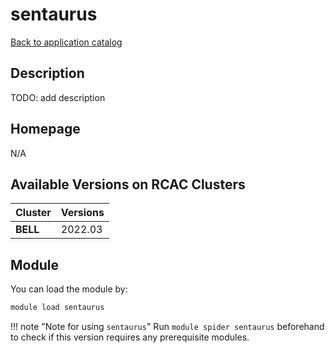 # sentaurus

[Back to application catalog](../app_catalog.md)

## Description

TODO: add description

## Homepage

N/A

## Available Versions on RCAC Clusters

|Cluster|Versions|
|---|---|
**BELL**|2022.03

## Module

You can load the module by:

```bash
module load sentaurus
```

!!! note "Note for using `sentaurus`"
    Run `module spider sentaurus` beforehand to check if this version requires any prerequisite modules.
